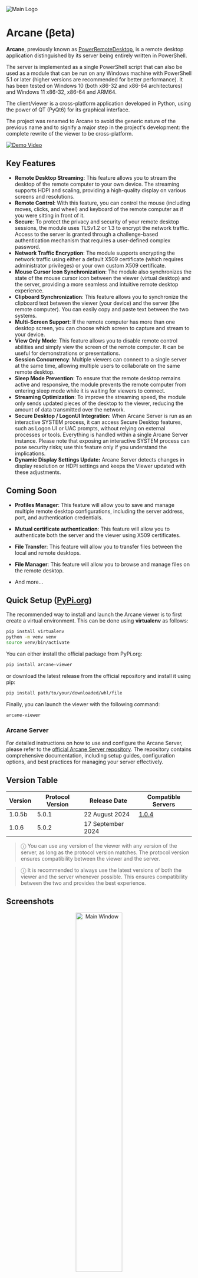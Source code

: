 ![Main Logo](https://raw.githubusercontent.com/PhrozenIO/Arcane/main/resources/images/banner.png)

# Arcane (βeta)

**Arcane**, previously known as [PowerRemoteDesktop](https://github.com/PhrozenIO/PowerRemoteDesktop), is a remote desktop application distinguished by its server being entirely written in PowerShell.

The server is implemented as a single PowerShell script that can also be used as a module that can be run on any Windows machine with PowerShell 5.1 or later (higher versions are recommended for better performance). It has been tested on Windows 10 (both x86-32 and x86-64 architectures) and Windows 11 x86-32, x86-64 and ARM64.

The client/viewer is a cross-platform application developed in Python, using the power of QT (PyQt6) for its graphical interface.

The project was renamed to Arcane to avoid the generic nature of the previous name and to signify a major step in the project's development: the complete rewrite of the viewer to be cross-platform.

[![Demo Video](https://raw.githubusercontent.com/PhrozenIO/Arcane/main/resources/images/video.png)](https://www.youtube.com/watch?v=TgklYPXEptY)

## Key Features

* **Remote Desktop Streaming**: This feature allows you to stream the desktop of the remote computer to your own device. The streaming supports HDPI and scaling, providing a high-quality display on various screens and resolutions.
* **Remote Control**: With this feature, you can control the mouse (including moves, clicks, and wheel) and keyboard of the remote computer as if you were sitting in front of it.
* **Secure**: To protect the privacy and security of your remote desktop sessions, the module uses TLSv1.2 or 1.3 to encrypt the network traffic. Access to the server is granted through a challenge-based authentication mechanism that requires a user-defined complex password.
* **Network Traffic Encryption**: The module supports encrypting the network traffic using either a default X509 certificate (which requires administrator privileges) or your own custom X509 certificate.
* **Mouse Cursor Icon Synchronization**: The module also synchronizes the state of the mouse cursor icon between the viewer (virtual desktop) and the server, providing a more seamless and intuitive remote desktop experience.
* **Clipboard Synchronization**: This feature allows you to synchronize the clipboard text between the viewer (your device) and the server (the remote computer). You can easily copy and paste text between the two systems.
* **Multi-Screen Support**: If the remote computer has more than one desktop screen, you can choose which screen to capture and stream to your device.
* **View Only Mode**: This feature allows you to disable remote control abilities and simply view the screen of the remote computer. It can be useful for demonstrations or presentations.
* **Session Concurrency**: Multiple viewers can connect to a single server at the same time, allowing multiple users to collaborate on the same remote desktop.
* **Sleep Mode Prevention**: To ensure that the remote desktop remains active and responsive, the module prevents the remote computer from entering sleep mode while it is waiting for viewers to connect.
* **Streaming Optimization**: To improve the streaming speed, the module only sends updated pieces of the desktop to the viewer, reducing the amount of data transmitted over the network.
* **Secure Desktop / LogonUI Integration**: When Arcane Server is run as an interactive SYSTEM process, it can access Secure Desktop features, such as Logon UI or UAC prompts, without relying on external processes or tools. Everything is handled within a single Arcane Server instance. Please note that exposing an interactive SYSTEM process can pose security risks; use this feature only if you understand the implications.
* **Dynamic Display Settings Update:** Arcane Server detects changes in display resolution or HDPI settings and keeps the Viewer updated with these adjustments.

## Coming Soon

* **Profiles Manager**: This feature will allow you to save and manage multiple remote desktop configurations, including the server address, port, and authentication credentials.
* **Mutual certificate authentication**: This feature will allow you to authenticate both the server and the viewer using X509 certificates.
* **File Transfer**: This feature will allow you to transfer files between the local and remote desktops.
* **File Manager**: This feature will allow you to browse and manage files on the remote desktop.

* And more...

## Quick Setup ([PyPi.org](https://pypi.org))

The recommended way to install and launch the Arcane viewer is to first create a virtual environment. This can be done using **virtualenv** as follows:

```bash
pip install virtualenv
python -m venv venv
source venv/bin/activate
```

You can either install the official package from PyPi.org:

```bash
pip install arcane-viewer
```

or download the latest release from the official repository and install it using pip:

```bash
pip install path/to/your/downloaded/whl/file
```

Finally, you can launch the viewer with the following command:

```bash
arcane-viewer
```

### Arcane Server

For detailed instructions on how to use and configure the Arcane Server, please refer to the [official Arcane Server repository](https://github.com/PhrozenIO/ArcaneServer). The repository contains comprehensive documentation, including setup guides, configuration options, and best practices for managing your server effectively.

## Version Table

| Version | Protocol Version | Release Date      | Compatible Servers |
|---------|------------------|-------------------|--------------------|
| 1.0.5b  | 5.0.1            | 22 August 2024    | [1.0.4](https://github.com/PhrozenIO/ArcaneServer/releases/tag/1-0-4) |
| 1.0.6   | 5.0.2            | 17 September 2024 | |

> ⓘ You can use any version of the viewer with any version of the server, as long as the protocol version matches. The protocol version ensures compatibility between the viewer and the server.

> ⓘ It is recommended to always use the latest versions of both the viewer and the server whenever possible. This ensures compatibility between the two and provides the best experience.

## Screenshots

<p align="center">
    <img width="50%" src="https://raw.githubusercontent.com/PhrozenIO/Arcane/main/resources/images/screenshots/main.png" alt="Main Window"/>
</p>

<p align="center">
    <img width="50%" src="https://raw.githubusercontent.com/PhrozenIO/Arcane/main/resources/images/screenshots/server_fingerprint.png" alt="Server Fingerprint Validation"/>
</p>

<p align="center">
    <img width="50%" src="https://raw.githubusercontent.com/PhrozenIO/Arcane/main/resources/images/screenshots/virtual_desktop.png" alt="Server Fingerprint Validation"/>
</p>

<p align="center">
    <img width="50%" src="https://raw.githubusercontent.com/PhrozenIO/Arcane/main/resources/images/screenshots/options_rd.png" alt="Remote Desktop Options"/>
</p>

<p align="center">
    <img width="50%" src="https://raw.githubusercontent.com/PhrozenIO/Arcane/main/resources/images/screenshots/options_tc.png" alt="Server Trusted Certificates"/>
</p>

## Change Log

### Version 1.0.6

- [x] **Arcane Protocol Update:** The protocol has been upgraded to version 5.0.2, bringing support for several server improvements, including dynamic display resolution updates, HDPI settings changes, and Secure Desktop support for Remote Desktop Streaming and Input (Mouse, Keyboard, Clipboard).]

### Version 1.0.5 (Beta)

This release focuses on improving the code structure through extensive refactoring and resolving infrequent bugs caused by previously unhandled edge cases. Type hinting has been fully implemented, and the code is now nearly ready for production deployment.

### Version 1.0.4 (Beta)

- [x] Clipboard synchronization has been implemented, allowing users to copy and paste text between the viewer and the server.
- [x] Minor bug fixes and code improvements.

### Version 1.0.3 (Beta)

- [x] The connection window interface has been streamlined, with additional options now accessible in a dedicated settings window.
- [x] Server certificate validation has been introduced. When co- nnecting to a server for the first time, users will be prompted to trust the certificate and can choose to remember their decision.
- [x] A new settings window has been implemented, offering support for additional remote desktop parameters and managing trusted server certificates, including options to add, edit, and remove certificates.
- [x] Various code refactoring and structural improvements have been made to enhance the overall performance and maintainability of the application.

### Version 1.0.0 (Beta 2)

- [x] The issue of the Arcane Viewer Virtual Desktop Window freezing when manually closing the connection with Remote Desktop has now been fixed.
- [x] The Arcane Viewer Virtual Desktop Window now has an icon on the taskbar.
- [x] HDPI and scaling support have been improved.
- [x] Arcane Viewer Virtual Desktop Window placement has been improved.

## Special Thanks

* [Mudpak (Mudsor MASOOD)](https://www.linkedin.com/in/mudsormasood/) - Official Beta / Quality Tester

Additionally, I extend my gratitude to those who contributed to enhancing the project's visibility:

* [Laurent Minne](https://www.linkedin.com/in/laurent-minne/)
* [Tristan Manzano](https://www.linkedin.com/in/tristan-manzano-963223103/)

*If you share Arcane with your community, please feel free to contact me to be recognized in this section. I am very grateful to those who contribute by sharing my research and projects.*

---

![HackTheBox Meetup France](https://raw.githubusercontent.com/PhrozenIO/Arcane/main/resources/images/htb_france.png)

<p align="center">
    I’m dedicating this project to the amazing HackTheBox France Meetup community! 🇫🇷
</p>
